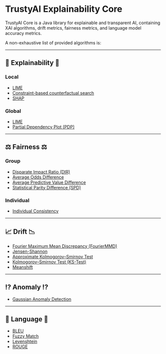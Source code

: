 # TrustyAI Explainability Core
TrustyAI Core is a Java library for explainable and transparent AI, 
containing XAI algorithms, drift metrics, fairness metrics, and language model accuracy metrics.

A non-exhaustive list of provided algorithms is:

---
## 🔬 Explainability 🔬
### Local
* [LIME](https://arxiv.org/abs/1602.04938)
* [Constraint-based counterfactual search](https://arxiv.org/abs/2104.12717)
* [SHAP](https://arxiv.org/abs/1705.07874)

### Global
* [LIME](https://arxiv.org/abs/1602.04938)
* [Partial Dependency Plot (PDP)](https://www.jstor.org/stable/2699986)

---
## ⚖️ Fairness ⚖️
### Group
* [Disparate Impact Ratio (DIR)](src/main/java/org/kie/trustyai/metrics/fairness/group/DisparateImpactRatio.java)
* [Average Odds Difference](src/main/java/org/kie/trustyai/metrics/fairness/group/GroupAverageOddsDifference.java)
* [Average Predictive Value Difference](src/main/java/org/kie/trustyai/metrics/fairness/group/GroupAveragePredictiveValueDifference.java)
* [Statistical Parity Difference (SPD)](src/main/java/org/kie/trustyai/metrics/fairness/group/GroupStatisticalParityDifference.java)

### Individual
* [Individual Consistency](src/main/java/org/kie/trustyai/metrics/fairness/individual/IndividualConsistency.java)

---
## 📈 Drift 📉
* [Fourier Maximum Mean Discrepancy (FourierMMD)](src/main/java/org/kie/trustyai/metrics/drift/fouriermmd)
* [Jensen-Shannon](src/main/java/org/kie/trustyai/metrics/drift/jensenshannon)
* [Approximate Kolmogorov–Smirnov Test](org/kie/trustyai/metrics/drift/kstest/ApproxKSTest.java)
* [Kolmogorov–Smirnov Test (KS-Test)](src/main/java/org/kie/trustyai/metrics/drift/kstest)
* [Meanshift](src/main/java/org/kie/trustyai/metrics/drift/meanshift)

---
## ⁉️ Anomaly ⁉️
* [Gaussian Anomaly Detection](src/main/java/org/kie/trustyai/metrics/anomaly/GaussianAnomalyDetection.java)

---
## 📝 Language 📝 
* [BLEU](src/main/java/org/kie/trustyai/metrics/language/bleu)
* [Fuzzy Match](src/main/java/org/kie/trustyai/metrics/language/match)
* [Levenshtein](src/main/java/org/kie/trustyai/metrics/language/levenshtein)
* [ROUGE](src/main/java/org/kie/trustyai/metrics/language/rouge)